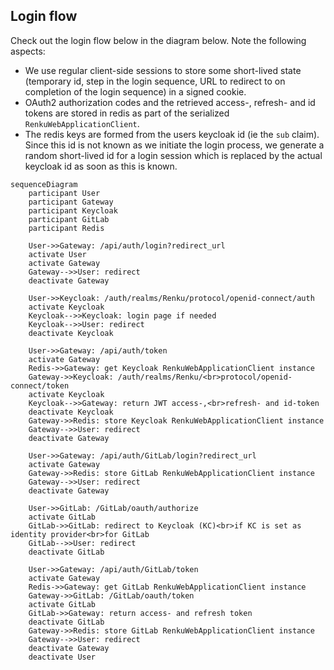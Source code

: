 ## Login flow

Check out the login flow below in the diagram below. Note the following aspects:

- We use regular client-side sessions to store some short-lived state (temporary id, step
  in the login sequence, URL to redirect to on completion of the login sequence) in a 
  signed cookie.
- OAuth2 authorization codes and the retrieved access-, refresh- and id tokens are stored
  in redis as part of the serialized `RenkuWebApplicationClient`.
- The redis keys are formed from the users keycloak id (ie the `sub` claim). Since this 
  id is not known as we initiate the login process, we generate a random short-lived id
  for a login session which is replaced by the actual keycloak id as soon as this is known.

```mermaid
sequenceDiagram
    participant User
    participant Gateway
    participant Keycloak
    participant GitLab
    participant Redis

    User->>Gateway: /api/auth/login?redirect_url
    activate User
    activate Gateway
    Gateway-->>User: redirect
    deactivate Gateway

    User->>Keycloak: /auth/realms/Renku/protocol/openid-connect/auth
    activate Keycloak
    Keycloak-->>Keycloak: login page if needed
    Keycloak-->>User: redirect
    deactivate Keycloak
    
    User->>Gateway: /api/auth/token
    activate Gateway
    Redis->>Gateway: get Keycloak RenkuWebApplicationClient instance
    Gateway->>Keycloak: /auth/realms/Renku/<br>protocol/openid-connect/token
    activate Keycloak
    Keycloak-->>Gateway: return JWT access-,<br>refresh- and id-token
    deactivate Keycloak
    Gateway->>Redis: store Keycloak RenkuWebApplicationClient instance
    Gateway-->>User: redirect
    deactivate Gateway

    User->>Gateway: /api/auth/GitLab/login?redirect_url
    activate Gateway
    Gateway->>Redis: store GitLab RenkuWebApplicationClient instance
    Gateway-->>User: redirect
    deactivate Gateway
    
    User->>GitLab: /GitLab/oauth/authorize
    activate GitLab
    GitLab->>GitLab: redirect to Keycloak (KC)<br>if KC is set as identity provider<br>for GitLab
    GitLab-->>User: redirect
    deactivate GitLab

    User->>Gateway: /api/auth/GitLab/token
    activate Gateway
    Redis->>Gateway: get GitLab RenkuWebApplicationClient instance
    Gateway->>GitLab: /GitLab/oauth/token
    activate GitLab
    GitLab->>Gateway: return access- and refresh token
    deactivate GitLab
    Gateway->>Redis: store GitLab RenkuWebApplicationClient instance
    Gateway-->>User: redirect
    deactivate Gateway
    deactivate User
```
